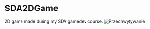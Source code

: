 # SDA2DGame
2D game made during my SDA gamedev course. 
![Przechwytywanie](https://user-images.githubusercontent.com/53350800/179309944-e2b668a9-fe79-4d31-86c7-184d1bca7269.JPG)
